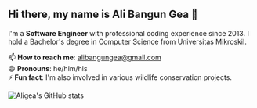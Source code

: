 ## Hi there, my name is Ali Bangun Gea 👋

I'm a **Software Engineer** with professional coding experience since 2013. I hold a Bachelor's degree in Computer Science from Universitas Mikroskil.

📫 **How to reach me**: alibangungea@gmail.com  
😄 **Pronouns**: he/him/his  
⚡ **Fun fact**: I'm also involved in various wildlife conservation projects.

![Aligea's GitHub stats](https://github-readme-stats.vercel.app/api?username=aligea&theme=default&show_icons=true)
